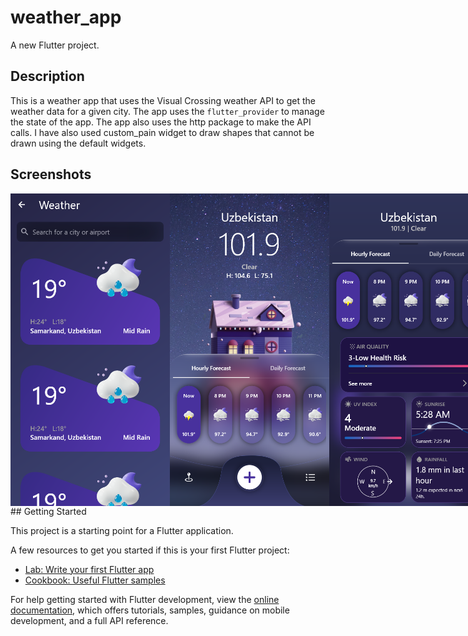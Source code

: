 # weather_app

A new Flutter project.

## Description

This is a weather app that uses the Visual Crossing weather API to get the weather data for a given city. The app uses the `flutter_provider` to manage the state of the app. The app also uses the http package to make the API calls. 
I have also used custom_pain widget to draw shapes that cannot be drawn using the default widgets.

## Screenshots

<div style="display: flex; flex-direction: row;">
  <img src="flutter_02.png" width="260" height="500">
  <img src="flutter_01.png" width="260" height="500">
  <img src="flutter_03.png" width="260" height="500">
</div>
## Getting Started

This project is a starting point for a Flutter application.

A few resources to get you started if this is your first Flutter project:

- [Lab: Write your first Flutter app](https://docs.flutter.dev/get-started/codelab)
- [Cookbook: Useful Flutter samples](https://docs.flutter.dev/cookbook)

For help getting started with Flutter development, view the
[online documentation](https://docs.flutter.dev/), which offers tutorials,
samples, guidance on mobile development, and a full API reference.
